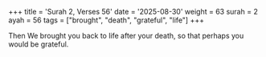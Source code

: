 +++
title = 'Surah 2, Verses 56'
date = '2025-08-30'
weight = 63
surah = 2
ayah = 56
tags = ["brought", "death", "grateful", "life"]
+++

Then We brought you back to life after your death, so that perhaps you would be grateful.